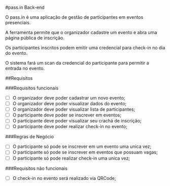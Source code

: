 #pass.in Back-end

O pass.in é uma aplicação de gestão de participantes em eventos presenciais.

A ferramenta permite que o organizador cadastre um evento e abra uma página pública de inscrição.

Os participantes inscritos podem emitir uma credencial para check-in no dia do evento.

O sistema fará um scan da credencial do participante para permitir a entrada no evento.

##Requisitos

###Requisitos funcionais

- [ ] O organizador deve poder cadastrar um novo evento;
- [ ] O organizador deve poder visualizar dados do evento;
- [ ] O organizador deve poder visualizar lista de participantes;
- [ ] O participante deve poder se inscrever em eventos;
- [ ] O participante deve poder visualizar seu crachá de inscrição;
- [ ] O participante deve poder realizar check-in no evento;

###Regras de Negócio

- [ ] O participante só pode se inscrever em um evento uma unica vez;
- [ ] O participante só pode se inscrever em eventos que possuam vagas;
- [ ] O participante só pode realizar check-in uma unica vez;

###Requisitos não funcionais

- [ ] O check-in no evento será realizado via QRCode;
